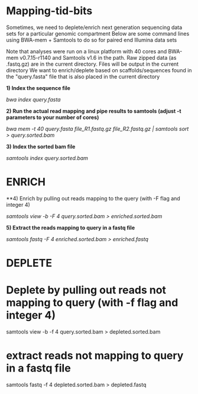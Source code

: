 # Mapping-tid-bits

Sometimes, we need to deplete/enrich next generation sequencing data sets for a particular genomic compartment
Below are some command lines using BWA-mem + Samtools to do so for paired end Illumina data sets

Note that analyses were run on a linux platform with 40 cores and BWA-mem v0.7.15-r1140 and Samtools v1.6 in the path.
Raw zipped data (as .fastq.gz) are in the current directory. Files will be output in the current directory
We want to enrich/deplete based on scaffolds/sequences found in the "query.fasta" file that is also placed in the current directory

**1) Index the sequence file**

*bwa index query.fasta*

**2) Run the actual read mapping and pipe results to samtools (adjust -t parameters to your number of cores)**

*bwa mem -t 40 query.fasta file_R1.fastq.gz file_R2.fastq.gz | samtools sort > query.sorted.bam*

**3) Index the sorted bam file**

*samtools index query.sorted.bam*

# ENRICH
**4) Enrich by pulling out reads mapping to the query (with -F flag and integer 4)

*samtools view -b -F 4 query.sorted.bam > enriched.sorted.bam*

**5) Extract the reads mapping to query in a fastq file**

*samtools fastq -F 4 enriched.sorted.bam > enriched.fastq*

# DEPLETE
# Deplete by pulling out reads not mapping to query (with -f flag and integer 4)
samtools view -b -f 4 query.sorted.bam > depleted.sorted.bam
# extract reads not mapping to query in a fastq file
samtools fastq -f 4 depleted.sorted.bam > depleted.fastq

